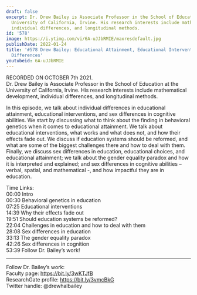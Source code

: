 ```yaml
---
draft: false
excerpt: Dr. Drew Bailey is Associate Professor in the School of Education at the
  University of California, Irvine. His research interests include mathematical development,
  individual differences, and longitudinal methods.
id: '578'
image: https://i.ytimg.com/vi/6A-uJJbRMIE/maxresdefault.jpg
publishDate: 2022-01-24
title: '#578 Drew Bailey: Educational Attainment, Educational Interventions, and Sex
  Differences'
youtubeid: 6A-uJJbRMIE
---
```

<div class="timelinks">

RECORDED ON OCTOBER 7th 2021.  
Dr. Drew Bailey is Associate Professor in the School of Education at the University of California, Irvine. His research interests include mathematical development, individual differences, and longitudinal methods.

In this episode, we talk about individual differences in educational attainment, educational interventions, and sex differences in cognitive abilities. We start by discussing what to think about the finding in behavioral genetics when it comes to educational attainment. We talk about educational interventions, what works and what does not, and how their effects fade out. We discuss if education systems should be reformed, and what are some of the biggest challenges there and how to deal with them. Finally, we discuss sex differences in education, educational choices, and educational attainment; we talk about the gender equality paradox and how it is interpreted and explained; and sex differences in cognitive abilities – verbal, spatial, and mathematical -, and how impactful they are in education.

Time Links:  
<time>00:00</time> Intro  
<time>00:30</time> Behavioral genetics in education  
<time>07:25</time> Educational interventions  
<time>14:39</time> Why their effects fade out  
<time>19:51</time> Should education systems be reformed?  
<time>22:04</time> Challenges in education and how to deal with them  
<time>28:08</time> Sex differences in education  
<time>33:13</time> The gender equality paradox  
<time>42:26</time> Sex differences in cognition  
<time>53:39</time> Follow Dr. Bailey’s work!

---

Follow Dr. Bailey’s work:  
Faculty page: https://bit.ly/3wKTJfB  
ResearchGate profile: https://bit.ly/3vmcBkG  
Twitter handle: @drewhalbailey
</div>

